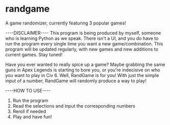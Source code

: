 # randgame
A game randomizer, currently featuring 3 popular games!


----DISCLAIMER----
This program is being produced by myself, someone who is learning Python as we speak. There isn't a UI, and you do have to run the program every single time you want a new game/combination. This program will be updated regularly, with new games and new additions to current games. Stay tuned!


Have you ever wanted to really spice up a game? Maybe grabbing the same guns in Apex Legends is starting to bore you, or you're indecisive on who you want to play in Civ 6. Well, RandGame is for you! With just the simple input of a number, RandGame will randomly produce a way to play!


----HOW TO USE----
1) Run the program
2) Read the selections and input the corresponding numbers
3) Reroll if needed
4) Play and have fun!
